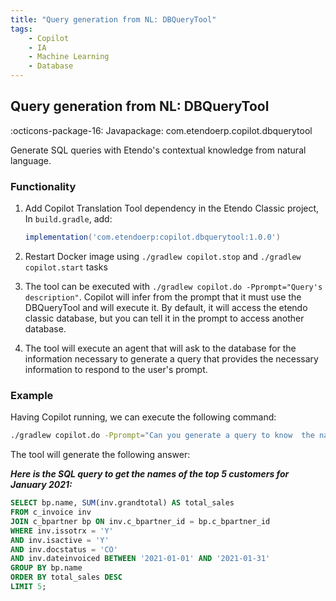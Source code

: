```yaml
---
title: "Query generation from NL: DBQueryTool"
tags:
    - Copilot
    - IA
    - Machine Learning
    - Database
---
```

## Query generation from NL: DBQueryTool
:octicons-package-16: Javapackage: com.etendoerp.copilot.dbquerytool

Generate SQL queries with Etendo's contextual knowledge from natural language.

### Functionality


1. Add Copilot Translation Tool dependency in the Etendo Classic project, In `build.gradle`, add:
    ```groovy
    implementation('com.etendoerp:copilot.dbquerytool:1.0.0')
    ```

  
2. Restart Docker image using `./gradlew copilot.stop` and `./gradlew copilot.start` tasks


3. The tool can be executed with `./gradlew copilot.do -Pprompt="Query's description"`. Copilot will infer from the prompt that it must use the DBQueryTool and will execute it. By default, it will access the etendo classic database, but you can tell it in the prompt to access another database.


4. The tool will execute an agent that will ask to the database for the information necessary to generate a query that provides the necessary information to respond to the user's prompt.

### Example

Having Copilot running, we can execute the following command:

``` bash title="Terminal"    
./gradlew copilot.do -Pprompt="Can you generate a query to know  the name of the best 5 customer of junuary 2021" 
```
The tool will generate the following answer:

***Here is the SQL query to get the names of the top 5 customers for January 2021:***

``` sql
SELECT bp.name, SUM(inv.grandtotal) AS total_sales 
FROM c_invoice inv 
JOIN c_bpartner bp ON inv.c_bpartner_id = bp.c_bpartner_id 
WHERE inv.issotrx = 'Y' 
AND inv.isactive = 'Y' 
AND inv.docstatus = 'CO' 
AND inv.dateinvoiced BETWEEN '2021-01-01' AND '2021-01-31' 
GROUP BY bp.name 
ORDER BY total_sales DESC 
LIMIT 5;
```
